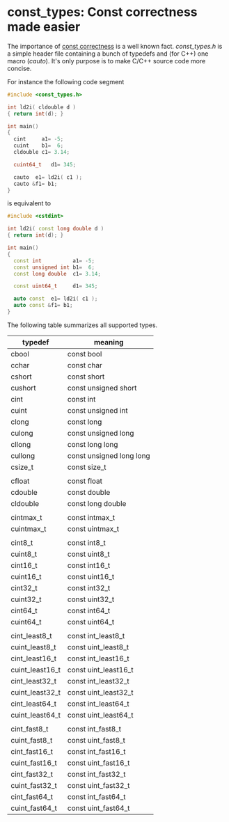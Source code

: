 # const_types: Const correctness made easier

The importance of
[const correctness](https://isocpp.org/wiki/faq/const-correctness)
is a well known fact. *const_types.h* is a simple header file containing
a bunch of typedefs and (for C++) one macro (*cauto*). It's only purpose is to make
C/C++ source code more concise.

For instance the following code segment

```.cpp
#include <const_types.h>

int ld2i( cldouble d )
{ return int(d); }

int main()
{
  cint     a1= -5;
  cuint    b1=  6;
  cldouble c1= 3.14;

  cuint64_t   d1= 345;

  cauto  e1= ld2i( c1 );
  cauto &f1= b1;
}
```

is equivalent to

```.cpp
#include <cstdint>

int ld2i( const long double d )
{ return int(d); }

int main()
{
  const int          a1= -5;
  const unsigned int b1=  6;
  const long double  c1= 3.14;

  const uint64_t     d1= 345;

  auto const  e1= ld2i( c1 );
  auto const &f1= b1;
}
```

The following table summarizes all supported types.

|typedef|meaning|
|-------|-------|
|cbool|const bool|
|cchar|const char|
|cshort|const short|
|cushort|const unsigned short|
|cint|const int|
|cuint|const unsigned int|
|clong|const long|
|culong|const unsigned long|
|cllong|const long long|
|cullong|const unsigned long long|
|csize_t|const size_t|
| | |
|cfloat|const float|
|cdouble|const double|
|cldouble|const long double|
| | |
|cintmax_t|const intmax_t|
|cuintmax_t|const uintmax_t|
| | |
|cint8_t|const int8_t|
|cuint8_t|const uint8_t|
|cint16_t|const int16_t|
|cuint16_t|const uint16_t|
|cint32_t|const int32_t|
|cuint32_t|const uint32_t|
|cint64_t|const int64_t|
|cuint64_t|const uint64_t|
| | |
|cint_least8_t|const int_least8_t|
|cuint_least8_t|const uint_least8_t|
|cint_least16_t|const int_least16_t|
|cuint_least16_t|const uint_least16_t|
|cint_least32_t|const int_least32_t|
|cuint_least32_t|const uint_least32_t|
|cint_least64_t|const int_least64_t|
|cuint_least64_t|const uint_least64_t|
| | |
|cint_fast8_t|const int_fast8_t|
|cuint_fast8_t|const uint_fast8_t|
|cint_fast16_t|const int_fast16_t|
|cuint_fast16_t|const uint_fast16_t|
|cint_fast32_t|const int_fast32_t|
|cuint_fast32_t|const uint_fast32_t|
|cint_fast64_t|const int_fast64_t|
|cuint_fast64_t|const uint_fast64_t|
